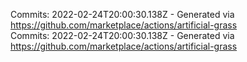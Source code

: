 Commits: 2022-02-24T20:00:30.138Z - Generated via https://github.com/marketplace/actions/artificial-grass
<br>
Commits: 2022-02-24T20:00:30.138Z - Generated via https://github.com/marketplace/actions/artificial-grass
<br>
